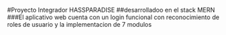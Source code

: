 #Proyecto Integrador HASSPARADISE 
##desarrolladoo en el stack MERN
###El aplicativo web cuenta con un login funcional con reconocimiento de roles de usuario y la implementacion de 7 modulos


